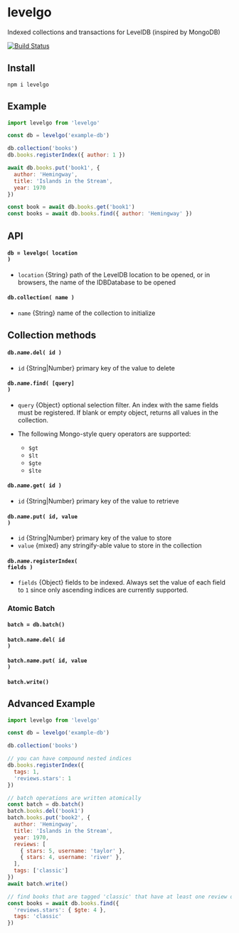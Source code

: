 # levelgo

Indexed collections and transactions for LevelDB (inspired by MongoDB)

[![Build Status](https://travis-ci.org/will123195/levelgo.svg?branch=master)](https://travis-ci.org/will123195/levelgo)

## Install

```
npm i levelgo
```

## Example

```js
import levelgo from 'levelgo'

const db = levelgo('example-db')

db.collection('books')  
db.books.registerIndex({ author: 1 })

await db.books.put('book1', { 
  author: 'Hemingway', 
  title: 'Islands in the Stream',
  year: 1970
})

const book = await db.books.get('book1')
const books = await db.books.find({ author: 'Hemingway' })
```

## API

#### <code>db = levelgo( location )</code>
- `location` {String} path of the LevelDB location to be opened, or in browsers, the name of the IDBDatabase to be opened

#### <code>db.collection( name )</code>
- `name` {String} name of the collection to initialize

## Collection methods

#### <code>db.*name*.del( id )</code>
- `id` {String|Number} primary key of the value to delete

#### <code>db.*name*.find( [query] )</code>
- `query` {Object} optional selection filter. An index with the same fields must be registered. If blank or empty object, returns all values in the collection.

- The following Mongo-style query operators are supported:
    - `$gt`
    - `$lt`
    - `$gte`
    - `$lte`

#### <code>db.*name*.get( id )</code>
- `id` {String|Number} primary key of the value to retrieve

#### <code>db.*name*.put( id, value )</code>
- `id` {String|Number} primary key of the value to store
- `value` {mixed} any stringify-able value to store in the collection

#### <code>db.*name*.registerIndex( fields )</code>
- `fields` {Object} fields to be indexed. Always set the value of each field to `1` since only ascending indices are currently supported.

### Atomic Batch

#### `batch = db.batch()`
#### <code>batch.*name*.del( id )</code>
#### <code>batch.*name*.put( id, value )</code>
#### `batch.write()` 


## Advanced Example

```js
import levelgo from 'levelgo'

const db = levelgo('example-db')

db.collection('books')

// you can have compound nested indices
db.books.registerIndex({ 
  tags: 1,
  'reviews.stars': 1
})

// batch operations are written atomically
const batch = db.batch()
batch.books.del('book1')
batch.books.put('book2', { 
  author: 'Hemingway', 
  title: 'Islands in the Stream',
  year: 1970,
  reviews: [
    { stars: 5, username: 'taylor' },
    { stars: 4, username: 'river' },
  ],
  tags: ['classic']
})
await batch.write()

// find books that are tagged 'classic' that have at least one review of 4+ stars
const books = await db.books.find({ 
  'reviews.stars': { $gte: 4 },
  tags: 'classic'
})
```
